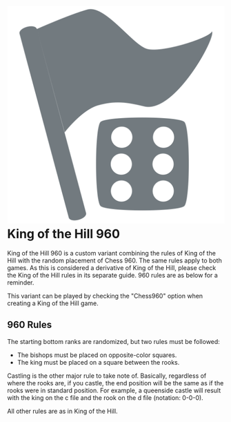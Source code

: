 # ![KingOfTheHill960](https://github.com/gbtami/pychess-variants/blob/master/static/icons/koth960.svg) King of the Hill 960

King of the Hill 960 is a custom variant combining the rules of King of the Hill with the random placement of Chess 960. The same rules apply to both games. As this is considered a derivative of King of the Hill, please check the King of the Hill rules in its separate guide. 960 rules are as below for a reminder.

This variant can be played by checking the "Chess960" option when creating a King of the Hill game.

## 960 Rules

The starting bottom ranks are randomized, but two rules must be followed:

* The bishops must be placed on opposite-color squares.
* The king must be placed on a square between the rooks.

Castling is the other major rule to take note of. Basically, regardless of where the rooks are, if you castle, the end position will be the same as if the rooks were in standard position. For example, a queenside castle will result with the king on the c file and the rook on the d file (notation: 0-0-0).

All other rules are as in King of the Hill.

